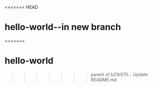 <<<<<<< HEAD
# hello-world--in new branch
=======
# hello-world
>>>>>>> parent of b21b570... Update README.md

